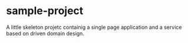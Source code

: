 # sample-project
A little skeleton projetc containig a single page application and a service based on driven domain design.
